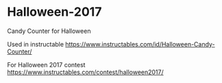 # Halloween-2017
Candy Counter for Halloween

Used in instructable https://www.instructables.com/id/Halloween-Candy-Counter/

For Halloween 2017 contest https://www.instructables.com/contest/halloween2017/
